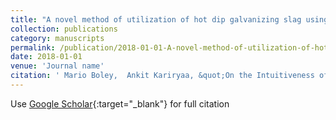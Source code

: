 ```yaml
---
title: "A novel method of utilization of hot dip galvanizing slag using the heat waste from itself for protection from radiation"
collection: publications
category: manuscripts
permalink: /publication/2018-01-01-A-novel-method-of-utilization-of-hot-dip-galvanizing-slag-using-the-heat-waste-from-itself-for-protection-from-radiation
date: 2018-01-01
venue: 'Journal name'
citation: ' Mario Boley,  Ankit Kariryaa, &quot;On the Intuitiveness of Common Discretization Methods.&quot; In the proceedings of KDD 2016 Workshop on Interactive Data Exploration and Analytics (IDEA’16), 2016.'
---
```

Use [Google Scholar](https://scholar.google.com/scholar?q=On+the+Intuitiveness+of+Common+Discretization+Methods){:target="_blank"} for full citation
